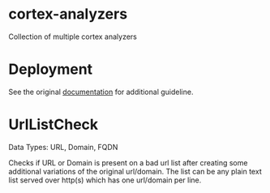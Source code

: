 # cortex-analyzers
Collection of multiple cortex analyzers

# Deployment
See the original [documentation](https://thehive-project.github.io/Cortex-Analyzers/dev_guides/dockerize-your-custom-analyzers-responders/) for additional guideline.

# UrlListCheck
Data Types: URL, Domain, FQDN

Checks if URL or Domain is present on a bad url list after creating some additional variations of the original url/domain.
The list can be any plain text list served over http(s) which has one url/domain per line.
